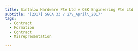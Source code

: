 ```yaml
---
title: Sintalow Hardware Pte Ltd v OSK Engineering Pte Ltd 
subtitle: "[2017] SGCA 33 / 27\_April\_2017"
tags:
  - Contract
  - Formation
  - Contract
  - Misrepresentation

---
```


